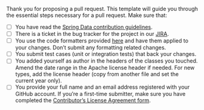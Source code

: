 Thank you for proposing a pull request. This template will guide you through the essential steps necessary for a pull request.
Make sure that:

- [ ] You have read the [Spring Data contribution guidelines](https://github.com/spring-projects/spring-data-build/blob/master/CONTRIBUTING.adoc).
- [ ] There is a ticket in the bug tracker for the project in our [JIRA](https://jira.spring.io/browse/DATAGRAPH).
- [ ] You use the code formatters provided [here](https://github.com/spring-projects/spring-data-build/tree/master/etc/ide) and have them applied to your changes. Don’t submit any formatting related changes.
- [ ] You submit test cases (unit or integration tests) that back your changes.
- [ ] You added yourself as author in the headers of the classes you touched. Amend the date range in the Apache license header if needed. For new types, add the license header (copy from another file and set the current year only).
- [ ] You provide your full name and an email address registered with your GitHub account. If you’re a first-time submitter, make sure you have completed the [Contributor’s License Agreement form](https://support.springsource.com/spring_committer_signup).
